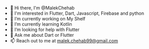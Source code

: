 - 👋 Hi there, I'm @MalekChehab
- :eyes: I'm interested in Flutter, Dart, Javascript, Firebase and python
- 🔭 I’m currently working on My Shelf
- 🌱 I’m currently learning Kotlin
- 🤔 I’m looking for help with Flutter
- 💬 Ask me about Dart or Flutter
- 📫 Reach out to me at malek.chehab99@gmail.com
